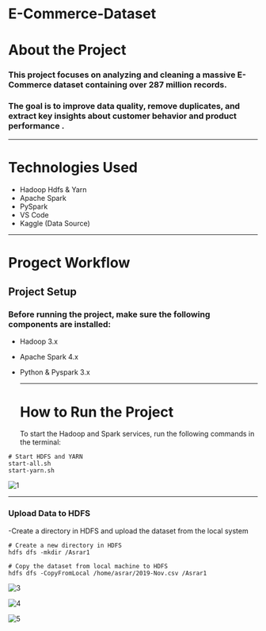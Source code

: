 # E-Commerce-Dataset
# About the Project
 ### This project focuses on analyzing and cleaning a massive E-Commerce dataset containing over 287 million records.
  ### The goal is to improve data quality, remove duplicates, and extract key insights about customer behavior and product performance . 
---
# Technologies Used 
- Hadoop Hdfs & Yarn
- Apache Spark
- PySpark
- VS Code
- Kaggle (Data Source)
---
# Progect Workflow

## Project Setup
### Before running the project, make sure the following components are installed:
- Hadoop 3.x
- Apache Spark 4.x
- Python & Pyspark 3.x

  ---
   # How to Run the Project
  To start the Hadoop and Spark services, run the following commands in the terminal:

``` 
# Start HDFS and YARN
start-all.sh
start-yarn.sh
```
![1](https://github.com/user-attachments/assets/4632fe58-d9e4-476d-b6d5-91f5106e9c4e)

----
### Upload Data to HDFS

  -Create a directory in HDFS and upload the dataset from the local system 
 ```
# Create a new directory in HDFS
hdfs dfs -mkdir /Asrar1

# Copy the dataset from local machine to HDFS
hdfs dfs -CopyFromLocal /home/asrar/2019-Nov.csv /Asrar1
``` 
![3](https://github.com/user-attachments/assets/be5ef47f-0c0d-4ec0-8570-c30ebefeb80c)

![4](https://github.com/user-attachments/assets/5f126c75-8506-40fe-994a-e826e19818f0)

![5](https://github.com/user-attachments/assets/9c727c7b-eb40-4ea6-b651-d012c0b66104)


